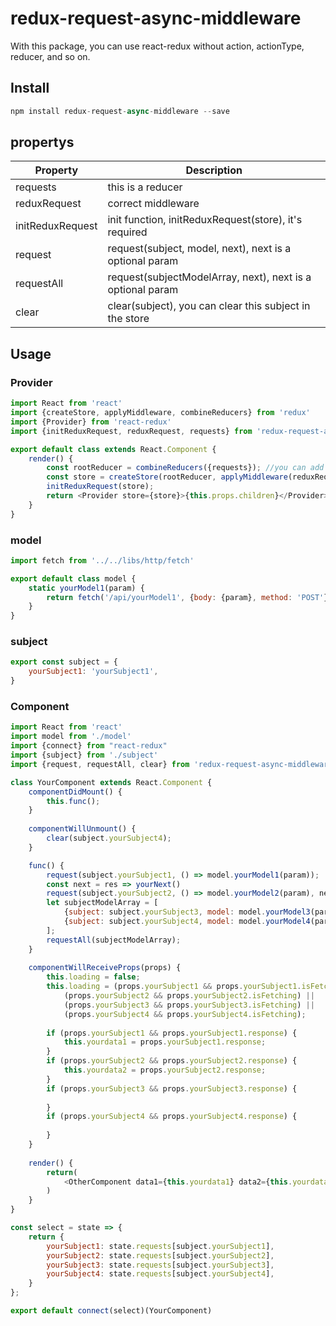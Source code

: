 # redux-request-async-middleware
With this package, you can use react-redux without action, actionType, reducer, and so on.

## Install
```javascript
npm install redux-request-async-middleware --save
```
## propertys
| Property | Description |
| -------- | ----------- |
| requests | this is a reducer |
| reduxRequest | correct middleware |
| initReduxRequest | init function, initReduxRequest(store), it's required |
| request | request(subject, model, next), next is a optional param |
| requestAll | request(subjectModelArray, next), next is a optional param |
| clear | clear(subject), you can clear this subject in the store |
## Usage
### Provider
```javascript
import React from 'react'
import {createStore, applyMiddleware, combineReducers} from 'redux'
import {Provider} from 'react-redux'
import {initReduxRequest, reduxRequest, requests} from 'redux-request-async-middleware'

export default class extends React.Component {
    render() {
        const rootReducer = combineReducers({requests}); //you can add other reducers
        const store = createStore(rootReducer, applyMiddleware(reduxRequest));
        initReduxRequest(store);
        return <Provider store={store}>{this.props.children}</Provider>
    }
}
```
### model
```javascript
import fetch from '../../libs/http/fetch'

export default class model {
    static yourModel1(param) {
        return fetch('/api/yourModel1', {body: {param}, method: 'POST'});
    }
}
```
### subject
```javascript
export const subject = {
    yourSubject1: 'yourSubject1',
}
```
### Component
```javascript
import React from 'react'
import model from './model'
import {connect} from "react-redux"
import {subject} from './subject'
import {request, requestAll, clear} from 'redux-request-async-middleware'

class YourComponent extends React.Component {
	componentDidMount() {
	    this.func();
	}
	
	componentWillUnmount() {
	    clear(subject.yourSubject4);
	}

	func() {
	    request(subject.yourSubject1, () => model.yourModel1(param));
	    const next = res => yourNext()
	    request(subject.yourSubject2, () => model.yourModel2(param), next);
	    let subjectModelArray = [
	        {subject: subject.yourSubject3, model: model.yourModel3(param)},
	        {subject: subject.yourSubject4, model: model.yourModel4(param)},
	    ];
	    requestAll(subjectModelArray);
	}
	
	componentWillReceiveProps(props) {
	    this.loading = false;
	    this.loading = (props.yourSubject1 && props.yourSubject1.isFetching) ||
            (props.yourSubject2 && props.yourSubject2.isFetching) ||
            (props.yourSubject3 && props.yourSubject3.isFetching) ||
            (props.yourSubject4 && props.yourSubject4.isFetching);
            
        if (props.yourSubject1 && props.yourSubject1.response) {
            this.yourdata1 = props.yourSubject1.response;
        }
        if (props.yourSubject2 && props.yourSubject2.response) {
            this.yourdata2 = props.yourSubject2.response;
        }
        if (props.yourSubject3 && props.yourSubject3.response) {
            
        }
        if (props.yourSubject4 && props.yourSubject4.response) {
            
        }
	}
	
	render() {
	    return(
	        <OtherComponent data1={this.yourdata1} data2={this.yourdata2} loading={this.loading} />
	    )
	}
}

const select = state => {
    return {
        yourSubject1: state.requests[subject.yourSubject1],
        yourSubject2: state.requests[subject.yourSubject2],
        yourSubject3: state.requests[subject.yourSubject3],
        yourSubject4: state.requests[subject.yourSubject4],
    }
};

export default connect(select)(YourComponent)
```